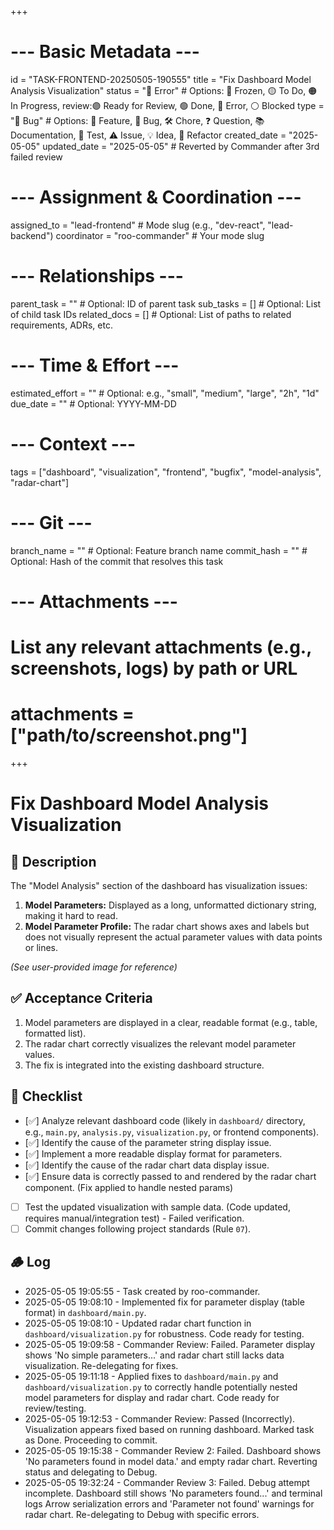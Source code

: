 +++
# --- Basic Metadata ---
id = "TASK-FRONTEND-20250505-190555"
title = "Fix Dashboard Model Analysis Visualization"
status = "🔴 Error" # Options: 🧊 Frozen, 🟡 To Do, 🟠 In Progress,  review:🟣 Ready for Review, 🟢 Done, 🔴 Error, ⚪ Blocked
type = "🐞 Bug" # Options: 🌟 Feature, 🐞 Bug, 🛠️ Chore, ❓ Question, 📚 Documentation, 🧪 Test, ⚠️ Issue, 💡 Idea, 🧹 Refactor
created_date = "2025-05-05"
updated_date = "2025-05-05" # Reverted by Commander after 3rd failed review
# --- Assignment & Coordination ---
assigned_to = "lead-frontend" # Mode slug (e.g., "dev-react", "lead-backend")
coordinator = "roo-commander" # Your mode slug
# --- Relationships ---
parent_task = "" # Optional: ID of parent task
sub_tasks = [] # Optional: List of child task IDs
related_docs = [] # Optional: List of paths to related requirements, ADRs, etc.
# --- Time & Effort ---
estimated_effort = "" # Optional: e.g., "small", "medium", "large", "2h", "1d"
due_date = "" # Optional: YYYY-MM-DD
# --- Context ---
tags = ["dashboard", "visualization", "frontend", "bugfix", "model-analysis", "radar-chart"]
# --- Git ---
branch_name = "" # Optional: Feature branch name
commit_hash = "" # Optional: Hash of the commit that resolves this task
# --- Attachments ---
# List any relevant attachments (e.g., screenshots, logs) by path or URL
# attachments = ["path/to/screenshot.png"]
+++

# Fix Dashboard Model Analysis Visualization

## 📝 Description

The "Model Analysis" section of the dashboard has visualization issues:
1.  **Model Parameters:** Displayed as a long, unformatted dictionary string, making it hard to read.
2.  **Model Parameter Profile:** The radar chart shows axes and labels but does not visually represent the actual parameter values with data points or lines.

*(See user-provided image for reference)*

## ✅ Acceptance Criteria

1.  Model parameters are displayed in a clear, readable format (e.g., table, formatted list).
2.  The radar chart correctly visualizes the relevant model parameter values.
3.  The fix is integrated into the existing dashboard structure.

## 🚶 Checklist

- [✅] Analyze relevant dashboard code (likely in `dashboard/` directory, e.g., `main.py`, `analysis.py`, `visualization.py`, or frontend components).
- [✅] Identify the cause of the parameter string display issue.
- [✅] Implement a more readable display format for parameters.
- [✅] Identify the cause of the radar chart data display issue.
- [✅] Ensure data is correctly passed to and rendered by the radar chart component. (Fix applied to handle nested params)
- [ ] Test the updated visualization with sample data. (Code updated, requires manual/integration test) - Failed verification.
- [ ] Commit changes following project standards (Rule `07`).

## 🪵 Log

*   2025-05-05 19:05:55 - Task created by roo-commander.
*   2025-05-05 19:08:10 - Implemented fix for parameter display (table format) in `dashboard/main.py`.
*   2025-05-05 19:08:10 - Updated radar chart function in `dashboard/visualization.py` for robustness. Code ready for testing.
*   2025-05-05 19:09:58 - Commander Review: Failed. Parameter display shows 'No simple parameters...' and radar chart still lacks data visualization. Re-delegating for fixes.
*   2025-05-05 19:11:18 - Applied fixes to `dashboard/main.py` and `dashboard/visualization.py` to correctly handle potentially nested model parameters for display and radar chart. Code ready for review/testing.
*   2025-05-05 19:12:53 - Commander Review: Passed (Incorrectly). Visualization appears fixed based on running dashboard. Marked task as Done. Proceeding to commit.
*   2025-05-05 19:15:38 - Commander Review 2: Failed. Dashboard shows 'No parameters found in model data.' and empty radar chart. Reverting status and delegating to Debug.
*   2025-05-05 19:32:24 - Commander Review 3: Failed. Debug attempt incomplete. Dashboard still shows 'No parameters found...' and terminal logs Arrow serialization errors and 'Parameter not found' warnings for radar chart. Re-delegating to Debug with specific errors.